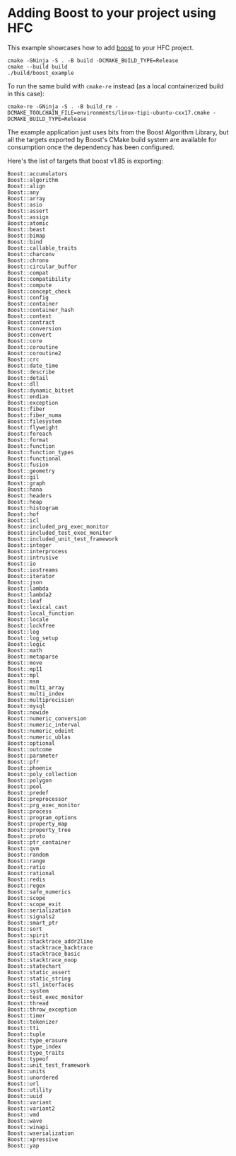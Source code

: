 # Adding Boost to your project using HFC

This example showcases how to add [boost](https://github.com/boostorg/boost) to your HFC project.

```
cmake -GNinja -S . -B build -DCMAKE_BUILD_TYPE=Release
cmake --build build
./build/boost_example
```

To run the same build with `cmake-re` instead (as a local containerized build in this case):

```
cmake-re -GNinja -S . -B build_re -DCMAKE_TOOLCHAIN_FILE=environments/linux-tipi-ubuntu-cxx17.cmake -DCMAKE_BUILD_TYPE=Release
```

The example application just uses bits from the Boost Algorithm Library, but all the targets exported by Boost's CMake build system are available for consumption once the dependency has been configured.

Here's the list of targets that boost v1.85 is exporting:

```
Boost::accumulators
Boost::algorithm
Boost::align
Boost::any
Boost::array
Boost::asio
Boost::assert
Boost::assign
Boost::atomic
Boost::beast
Boost::bimap
Boost::bind
Boost::callable_traits
Boost::charconv
Boost::chrono
Boost::circular_buffer
Boost::compat
Boost::compatibility
Boost::compute
Boost::concept_check
Boost::config
Boost::container
Boost::container_hash
Boost::context
Boost::contract
Boost::conversion
Boost::convert
Boost::core
Boost::coroutine
Boost::coroutine2
Boost::crc
Boost::date_time
Boost::describe
Boost::detail
Boost::dll
Boost::dynamic_bitset
Boost::endian
Boost::exception
Boost::fiber
Boost::fiber_numa
Boost::filesystem
Boost::flyweight
Boost::foreach
Boost::format
Boost::function
Boost::function_types
Boost::functional
Boost::fusion
Boost::geometry
Boost::gil
Boost::graph
Boost::hana
Boost::headers
Boost::heap
Boost::histogram
Boost::hof
Boost::icl
Boost::included_prg_exec_monitor
Boost::included_test_exec_monitor
Boost::included_unit_test_framework
Boost::integer
Boost::interprocess
Boost::intrusive
Boost::io
Boost::iostreams
Boost::iterator
Boost::json
Boost::lambda
Boost::lambda2
Boost::leaf
Boost::lexical_cast
Boost::local_function
Boost::locale
Boost::lockfree
Boost::log
Boost::log_setup
Boost::logic
Boost::math
Boost::metaparse
Boost::move
Boost::mp11
Boost::mpl
Boost::msm
Boost::multi_array
Boost::multi_index
Boost::multiprecision
Boost::mysql
Boost::nowide
Boost::numeric_conversion
Boost::numeric_interval
Boost::numeric_odeint
Boost::numeric_ublas
Boost::optional
Boost::outcome
Boost::parameter
Boost::pfr
Boost::phoenix
Boost::poly_collection
Boost::polygon
Boost::pool
Boost::predef
Boost::preprocessor
Boost::prg_exec_monitor
Boost::process
Boost::program_options
Boost::property_map
Boost::property_tree
Boost::proto
Boost::ptr_container
Boost::qvm
Boost::random
Boost::range
Boost::ratio
Boost::rational
Boost::redis
Boost::regex
Boost::safe_numerics
Boost::scope
Boost::scope_exit
Boost::serialization
Boost::signals2
Boost::smart_ptr
Boost::sort
Boost::spirit
Boost::stacktrace_addr2line
Boost::stacktrace_backtrace
Boost::stacktrace_basic
Boost::stacktrace_noop
Boost::statechart
Boost::static_assert
Boost::static_string
Boost::stl_interfaces
Boost::system
Boost::test_exec_monitor
Boost::thread
Boost::throw_exception
Boost::timer
Boost::tokenizer
Boost::tti
Boost::tuple
Boost::type_erasure
Boost::type_index
Boost::type_traits
Boost::typeof
Boost::unit_test_framework
Boost::units
Boost::unordered
Boost::url
Boost::utility
Boost::uuid
Boost::variant
Boost::variant2
Boost::vmd
Boost::wave
Boost::winapi
Boost::wserialization
Boost::xpressive
Boost::yap
```
